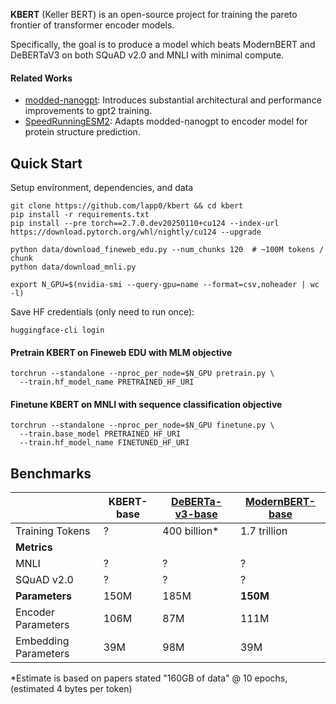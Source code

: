 **KBERT** (Keller BERT) is an open-source project for training the pareto frontier of transformer encoder models.

Specifically, the goal is to produce a model which beats ModernBERT and DeBERTaV3 on both SQuAD v2.0 and MNLI with minimal compute.

#### Related Works

- [modded-nanogpt](https://github.com/KellerJordan/modded-nanogpt): Introduces substantial architectural and performance improvements to gpt2 training.
- [SpeedRunningESM2](https://github.com/Synthyra/SpeedRunningESM2): Adapts modded-nanogpt to encoder model for protein structure prediction.

## Quick Start

Setup environment, dependencies, and data
```
git clone https://github.com/lapp0/kbert && cd kbert
pip install -r requirements.txt
pip install --pre torch==2.7.0.dev20250110+cu124 --index-url https://download.pytorch.org/whl/nightly/cu124 --upgrade

python data/download_fineweb_edu.py --num_chunks 120  # ~100M tokens / chunk
python data/download_mnli.py

export N_GPU=$(nvidia-smi --query-gpu=name --format=csv,noheader | wc -l)
```

Save HF credentials (only need to run once):
```
huggingface-cli login
```

#### Pretrain KBERT on Fineweb EDU with MLM objective
```
torchrun --standalone --nproc_per_node=$N_GPU pretrain.py \
  --train.hf_model_name PRETRAINED_HF_URI
```

#### Finetune KBERT on MNLI with sequence classification objective
```
torchrun --standalone --nproc_per_node=$N_GPU finetune.py \
  --train.base_model PRETRAINED_HF_URI
  --train.hf_model_name FINETUNED_HF_URI
```

## Benchmarks
|                      | KBERT-base | [DeBERTa-v3-base](https://arxiv.org/abs/2111.09543) | [ModernBERT-base](https://arxiv.org/abs/2412.13663) |
|----------------------|------------|-----------------------------------------------------|-----------------------------------------------------|
| Training Tokens      | ?          | 400 billion*                                        | 1.7 trillion                                        |
| **Metrics**          |            |                                                     |                                                     |
| MNLI                 | ?          | ?                                                   | ?                                                   |
| SQuAD v2.0           | ?          | ?                                                   | ?                                                   |
| **Parameters**       | 150M       | 185M                                                | **150M**                                            |
| Encoder Parameters   | 106M       | 87M                                                 | 111M                                                |
| Embedding Parameters | 39M        | 98M                                                 | 39M                                                 |

 *Estimate is based on papers stated "160GB of data" @ 10 epochs, (estimated 4 bytes per token)

